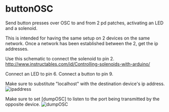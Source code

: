 buttonOSC
=========

Send button presses over OSC to and from 2 pd patches, activating an LED and a solenoid.

This is intended for having the same setup on 2 devices on the same network.
Once a network has been established between the 2, get the ip addresses. 

Use this schematic to connect the solenoid to pin 2.
http://www.instructables.com/id/Controlling-solenoids-with-arduino/

Connect an LED to pin 6.
Connect a button to pin 9.

Make sure to substitute "localhost" with the destination device's ip address.
![ipaddress](https://epicjefferson.files.wordpress.com/2014/10/ip.png)

Make sure to set [dumpOSC] to listen to the port being transmitted by the opposite device.
![dumpOSC](https://epicjefferson.files.wordpress.com/2014/10/dumposc.png)

